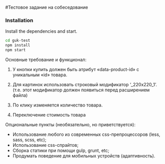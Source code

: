 #Тестовое задание на собеседование

### Installation

Install the dependencies  and start.
```sh
cd guk-test
npm install
npm start
```

Основные требование и функционал:

1. У кнопки купить должен быть атрибут «data-product-id» с уникальным «id» товара.

2. Для картинок использовать строковый модификатор ‘_220x220_1’. (т.е. этот модификатор должен появиться перед расширением файла)

3. По клику изменяется количество товара.

4. Переключение стоимость товара


Опциональные пункты (необязательно, но приветствуется):
- Использование любого из современных css-препроцессоров (less, sass, scss, еtc);
- Использование css-спрайтов;
- Сборка статики при помощи gulp, grunt, etc;
- Продумать поведение для мобильных устройств (адаптивность).